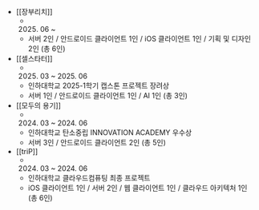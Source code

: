 - [[장부리치]]
	- 2025. 06 ~
	- 서버 2인 / 안드로이드 클라이언트 1인 / iOS 클라이언트 1인 / 기획 및 디자인 2인 (총 6인)
- [[셀스타터]]
	- 2025. 03 ~ 2025. 06
	- 인하대학교 2025-1학기 캡스톤 프로젝트 장려상
	- 서버 1인 / 안드로이드 클라이언트 1인 / AI 1인 (총 3인)
- [[모두의 용기]]
	- 2024. 03 ~ 2024. 06
	- 인하대학교 탄소중립 INNOVATION ACADEMY 우수상
	- 서버 3인 / 안드로이드 클라이언트 2인 (총 5인)
- [[triP]]
	- 2024. 03 ~ 2024. 06
	- 인하대학교 클라우드컴퓨팅 최종 프로젝트
	- iOS 클라이언트 1인 / 서버 2인 / 웹 클라이언트 1인 / 클라우드 아키텍처 1인 (총 6인)
